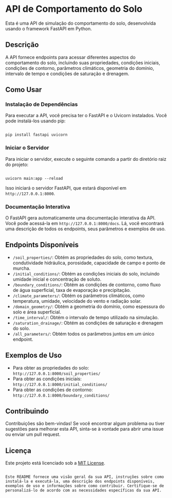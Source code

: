 # API de Comportamento do Solo

Esta é uma API de simulação do comportamento do solo, desenvolvida usando o framework FastAPI em Python.

## Descrição

A API fornece endpoints para acessar diferentes aspectos do comportamento do solo, incluindo suas propriedades, condições iniciais, condições de contorno, parâmetros climáticos, geometria do domínio, intervalo de tempo e condições de saturação e drenagem.

## Como Usar

### Instalação de Dependências

Para executar a API, você precisa ter o FastAPI e o Uvicorn instalados. Você pode instalá-los usando pip:

```

pip install fastapi uvicorn

```

### Iniciar o Servidor

Para iniciar o servidor, execute o seguinte comando a partir do diretório raiz do projeto:

```

uvicorn main:app --reload

```

Isso iniciará o servidor FastAPI, que estará disponível em `http://127.0.0.1:8000`.

### Documentação Interativa

O FastAPI gera automaticamente uma documentação interativa da API. Você pode acessá-la em `http://127.0.0.1:8000/docs`. Lá, você encontrará uma descrição de todos os endpoints, seus parâmetros e exemplos de uso.

## Endpoints Disponíveis

- `/soil_properties/`: Obtém as propriedades do solo, como textura, condutividade hidráulica, porosidade, capacidade de campo e ponto de murcha.
- `/initial_conditions/`: Obtém as condições iniciais do solo, incluindo umidade inicial e concentração de soluto.
- `/boundary_conditions/`: Obtém as condições de contorno, como fluxo de água superficial, taxa de evaporação e precipitação.
- `/climate_parameters/`: Obtém os parâmetros climáticos, como temperatura, umidade, velocidade do vento e radiação solar.
- `/domain_geometry/`: Obtém a geometria do domínio, como espessura do solo e área superficial.
- `/time_interval/`: Obtém o intervalo de tempo utilizado na simulação.
- `/saturation_drainage/`: Obtém as condições de saturação e drenagem do solo.
- `/all_parameters/`: Obtém todos os parâmetros juntos em um único endpoint.

## Exemplos de Uso

- Para obter as propriedades do solo: `http://127.0.0.1:8000/soil_properties/`
- Para obter as condições iniciais: `http://127.0.0.1:8000/initial_conditions/`
- Para obter as condições de contorno: `http://127.0.0.1:8000/boundary_conditions/`

## Contribuindo

Contribuições são bem-vindas! Se você encontrar algum problema ou tiver sugestões para melhorar esta API, sinta-se à vontade para abrir uma issue ou enviar um pull request.

## Licença

Este projeto está licenciado sob a [MIT License](https://opensource.org/licenses/MIT).

```

Este README fornece uma visão geral da sua API, instruções sobre como instalá-la e executá-la, uma descrição dos endpoints disponíveis, exemplos de uso e informações sobre como contribuir. Certifique-se de personalizá-lo de acordo com as necessidades específicas da sua API.
```
